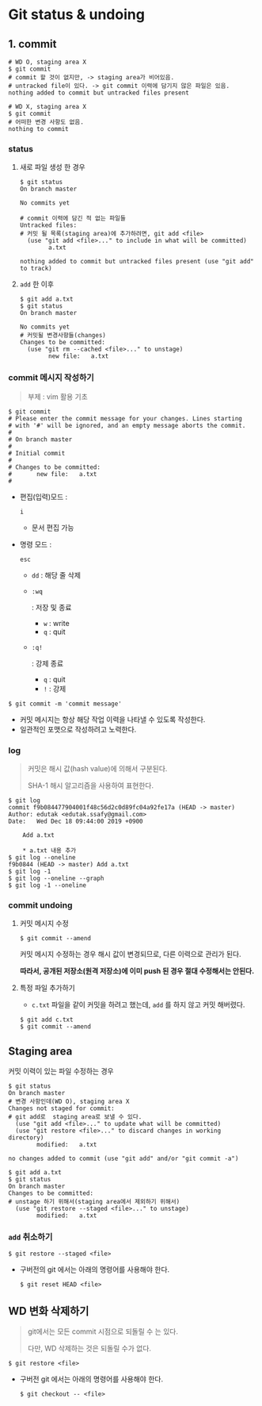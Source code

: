 # Git status & undoing

## 1. commit

```
# WD O, staging area X
$ git commit
# commit 할 것이 없지만, -> staging area가 비어있음.
# untracked file이 있다. -> git commit 이력에 담기지 않은 파일은 있음.
nothing added to commit but untracked files present

# WD X, staging area X
$ git commit
# 어떠한 변경 사항도 없음.
nothing to commit
```

### status

1. 새로 파일 생성 한 경우

   ```
   $ git status
   On branch master
   
   No commits yet
   
   # commit 이력에 담긴 적 없는 파일들
   Untracked files:
   # 커밋 될 목록(staging area)에 추가하려면, git add <file>
     (use "git add <file>..." to include in what will be committed)
           a.txt
   
   nothing added to commit but untracked files present (use "git add" to track)
   ```

2. `add` 한 이후

   ```
   $ git add a.txt
   $ git status
   On branch master
   
   No commits yet
   # 커밋될 변경사항들(changes)
   Changes to be committed:
     (use "git rm --cached <file>..." to unstage)
           new file:   a.txt
   ```

### commit 메시지 작성하기

> 부제 : vim 활용 기초

```
$ git commit
# Please enter the commit message for your changes. Lines starting
# with '#' will be ignored, and an empty message aborts the commit.
#
# On branch master
#
# Initial commit
#
# Changes to be committed:
#       new file:   a.txt
#
```

- 편집(입력)모드 :

   

  ```
  i
  ```

  - 문서 편집 가능

- 명령 모드 :

   

  ```
  esc
  ```

  - `dd` : 해당 줄 삭제

  - ```
    :wq
    ```

     

    : 저장 및 종료

    - `w` : write
    - `q` : quit

  - ```
    :q!
    ```

     

    : 강제 종료

    - `q` : quit
    - `!` : 강제

```
$ git commit -m 'commit message'
```

- 커밋 메시지는 항상 해당 작업 이력을 나타낼 수 있도록 작성한다.
- 일관적인 포맷으로 작성하려고 노력한다.

### log

> 커밋은 해시 값(hash value)에 의해서 구분된다.
>
> SHA-1 해시 알고리즘을 사용하여 표현한다.

```
$ git log
commit f9b084477904001f48c56d2c0d89fc04a92fe17a (HEAD -> master)
Author: edutak <edutak.ssafy@gmail.com>
Date:   Wed Dec 18 09:44:00 2019 +0900

    Add a.txt

    * a.txt 내용 추가
$ git log --oneline
f9b0844 (HEAD -> master) Add a.txt
$ git log -1
$ git log --oneline --graph
$ git log -1 --oneline
```

### commit undoing

1. 커밋 메시지 수정

   ```
   $ git commit --amend
   ```

   커밋 메시지 수정하는 경우 해시 값이 변경되므로, 다른 이력으로 관리가 된다.

   **따라서, 공개된 저장소(원격 저장소)에 이미 push 된 경우 절대 수정해서는 안된다.**

2. 특정 파일 추가하기

   - `c.txt` 파일을 같이 커밋을 하려고 했는데, `add` 를 하지 않고 커밋 해버렸다.

   ```
   $ git add c.txt
   $ git commit --amend
   ```

## Staging area

커밋 이력이 있는 파일 수정하는 경우

```
$ git status
On branch master
# 변경 사항인데(WD O), staging area X
Changes not staged for commit:
# git add로  staging area로 보낼 수 있다.
  (use "git add <file>..." to update what will be committed)
  (use "git restore <file>..." to discard changes in working directory)
        modified:   a.txt

no changes added to commit (use "git add" and/or "git commit -a")

$ git add a.txt
$ git status
On branch master
Changes to be committed:
# unstage 하기 위해서(staging area에서 제외하기 위해서)
  (use "git restore --staged <file>..." to unstage)
        modified:   a.txt
```

### `add` 취소하기

```
$ git restore --staged <file>
```

- 구버전의 git 에서는 아래의 명령어를 사용해야 한다.

  ```
  $ git reset HEAD <file>
  ```

## WD 변화 삭제하기

> git에서는 모든 commit 시점으로 되돌릴 수 는 있다.
>
> 다만, WD 삭제하는 것은 되돌릴 수가 없다.

```
$ git restore <file>
```

- 구버전 git 에서는 아래의 명령어를 사용해야 한다.

  ```
  $ git checkout -- <file>
  ```